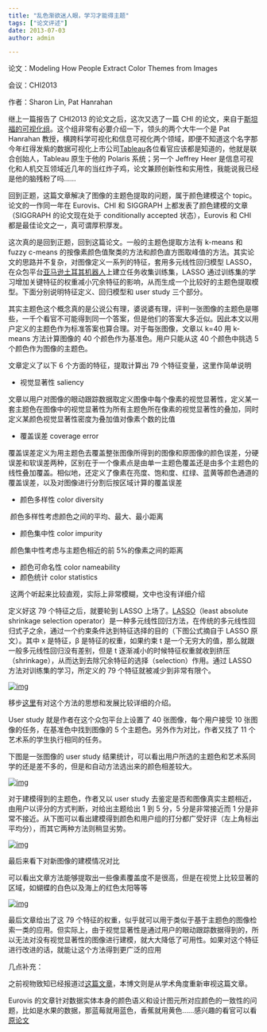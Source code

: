 ```yaml
---
title: "乱色渐欲迷人眼，学习才能得主题"
tags: ["论文评述"]
date: 2013-07-03
author: admin 

---
```


论文：Modeling How People Extract Color Themes from Images

会议：CHI2013

作者：Sharon Lin, Pat Hanrahan

继上一篇报告了 CHI2013 的论文之后，这次又选了一篇 CHI 的论文，来自于[斯坦福的可视化组](http://vis.stanford.edu/)。这个组非常有必要介绍一下，领头的两个大牛一个是 Pat Hanrahan 教授，横跨科学可视化和信息可视化两个领域，即便不知道这个名字那今年红得发紫的数据可视化上市公司[Tableau](http://www.tableausoftware.com/)各位看官应该都是知道的，他就是联合创始人，Tableau 原生于他的 Polaris 系统；另一个 Jeffrey Heer 是信息可视化和人机交互领域近几年的当红炸子鸡，论文兼顾创新性和实用性，我能说我已经是他的脑残粉了吗……

回到正题，这篇文章解决了图像的主题色提取的问题，属于颜色建模这个 topic。论文的一作同一年在 Eurovis、CHI 和 SIGGRAPH 上都发表了颜色建模的文章（SIGGRAPH 的论文现在处于 conditionally accepted 状态），Eurovis 和 CHI 都是最佳论文之一，真可谓厚积厚发。

这次真的是回到正题，回到这篇论文。一般的主题色提取方法有 k-means 和 fuzzy c-means 的按像素颜色值聚类的方法和颜色直方图取峰值的方法。其实论文的思路并不复杂，对图像定义一系列的特征，套用多元线性回归模型 LASSO，在众包平台[亚马逊土耳其机器人](https://www.mturk.com/mturk/)上建立任务收集训练集，LASSO 通过训练集的学习增加关键特征的权重减小冗余特征的影响，从而生成一个比较好的主题色提取模型。下面分别说明特征定义、回归模型和 user study 三个部分。

其实主题色这个概念真的是公说公有理，婆说婆有理，评判一张图像的主题色是哪些，一千个看官不可能得到同一个答案，但是他们的答案大多近似。因此本文以用户定义的主题色作为标准答案也算合理。对于每张图像，文章以 k=40 用 k-means 方法计算图像的 40 个颜色作为基准色。用户只能从这 40 个颜色中挑选 5 个颜色作为图像的主题色。

文章定义了以下 6 个方面的特征，提取计算出 79 个特征变量，这里作简单说明

-   视觉显著性 saliency

​ 文章以用户对图像的眼动跟踪数据取定义图像中每个像素的视觉显著性，定义某一套主题色在图像中的视觉显著性为所有主题色所在像素的视觉显著性的叠加，同时定义某颜色视觉显著性密度为叠加值对像素个数的比值

-   覆盖误差 coverage error

​ 覆盖误差定义为用主题色去覆盖整张图像所得到的图像和原图像的颜色误差，分硬误差和软误差两种，区别在于一个像素点是由单一主题色覆盖还是由多个主题色的线性叠加覆盖。相似地，还定义了像素在亮度、饱和度、红绿、蓝黄等颜色通道的覆盖误差，以及对图像进行分割后按区域计算的覆盖误差

-   颜色多样性 color diversity

​ 颜色多样性考虑颜色之间的平均、最大、最小距离

-   颜色集中性 color impurity

​ 颜色集中性考虑与主题色相近的前 5%的像素之间的距离

-   颜色可命名性 color nameability
-   颜色统计 color statistics

​ 这两个听起来比较直观，实际上非常模糊，文中也没有详细介绍

定义好这 79 个特征之后，就要轮到 LASSO 上场了。[LASSO](http://www-stat.stanford.edu/~tibs/lasso.html)（least absolute shrinkage selection operator）是一种多元线性回归方法，在传统的多元线性回归式子之余，通过一个约束条件达到特征选择的目的（下图公式摘自于 LASSO 原文）。其中 x 是特征，β 是特征的权重，如果约束 t 是一个无穷大的值，那么就跟一般多元线性回归没有差别，但是 t 逐渐减小的时候特征权重就收到挤压（shrinkage），从而达到去除冗余特征的选择（selection）作用。通过 LASSO 方法对训练集的学习，所定义的 79 个特征就被减少到非常有限个。

[![img](http://www.cad.zju.edu.cn/home/vagblog/wp-content/uploads/2013/07/lasso.png)](http://www.cad.zju.edu.cn/home/vagblog/wp-content/uploads/2013/07/lasso.png)

移步[这里](http://www.360doc.com/content/11/0520/00/4910_118025769.shtml)有对这个方法的思想和发展比较详细的介绍。

User study 就是作者在这个众包平台上设置了 40 张图像，每个用户接受 10 张图像的任务，在基准色中找到图像的 5 个主题色。另外作为对比，作者又找了 11 个艺术系的学生执行相同的任务。

下图是一张图像的 user study 结果统计，可以看出用户所选的主题色和艺术系同学的还是差不多的，但是和自动方法选出来的颜色相差较大。

[![img](http://www.cad.zju.edu.cn/home/vagblog/wp-content/uploads/2013/07/color1.png)](http://www.cad.zju.edu.cn/home/vagblog/wp-content/uploads/2013/07/color1.png)

对于建模得到的主题色，作者又以 user study 去鉴定是否和图像真实主题相近，由用户以评分的方式判断，对给出主题给出 1 到 5 分，5 分是非常接近而 1 分是非常不接近。从下图可以看出建模得到颜色和用户组的打分都广受好评（左上角标出平均分），而其它两种方法则稍显劣势。

[![img](http://www.cad.zju.edu.cn/home/vagblog/wp-content/uploads/2013/07/result1.png)](http://www.cad.zju.edu.cn/home/vagblog/wp-content/uploads/2013/07/result1.png)

最后来看下对新图像的建模情况对比

可以看出文章方法能够提取出一些像素覆盖度不是很高，但是在视觉上比较显著的区域，如蝴蝶的白色以及海上的红色太阳等等

[![img](http://www.cad.zju.edu.cn/home/vagblog/wp-content/uploads/2013/07/result2.png)](http://www.cad.zju.edu.cn/home/vagblog/wp-content/uploads/2013/07/result2.png)

最后文章给出了这 79 个特征的权重，似乎就可以用于类似于基于主题色的图像检索一类的应用。但实际上，由于视觉显著性是通过用户的眼动跟踪数据得到的，所以无法对没有视觉显著性的图像进行建模，就大大降低了可用性。如果对这个特征进行改进的话，就能让这个方法得到更广泛的应用

几点补充：

之前视物致知已经报道过[这篇文章](http://www.vizinsight.com/2013/06/颜色搭配/)，本博文则是从学术角度重新审视这篇文章。

Eurovis 的文章针对数据实体本身的颜色语义和设计图元所对应颜色的一致性的问题，比如是水果的数据，那蓝莓就用蓝色，香蕉就用黄色……感兴趣的看官可以看[原论文](http://graphics.stanford.edu/~sharonl/papers/semanticColors.pdf)

